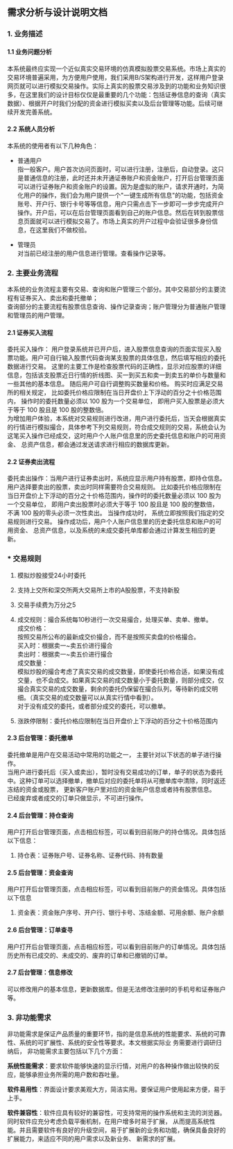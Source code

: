 ## 需求分析与设计说明文档

### 1. 业务描述    
#### 1.1 业务问题分析   
  本系统最终应实现一个近似真实交易环境的仿真模拟股票交易系统。市场上真实的交易环境普遍采用，为方便用户使用，我们采用B/S架构进行开发，这样用户登录网页就可以进行模拟交易操作。实际上真实的股票交易涉及到的功能和业务知识很多，在这里我们的设计目标仅仅是最重要的几个功能：包括证券信息的查询（真实数据）、根据开户时我们分配的资金进行模拟买卖以及后台管理等功能。后续可继续开发完善系统。

#### 2.2 系统人员分析        
本系统的使用者有以下几种角色：   
* 普通用户   
  指一般客户。用户首次访问页面时，可以进行注册，注册后，自动登录。这只是普通信息的注册，此时还并未开通证券账户和资金账户，打开后台管理页面可以进行证券账户和资金账户的设置。因为是虚拟的账户，请求开通时，为简化用户的操作，我们会为用户提供一个"一键生成所有信息"的功能，包括资金账号、开户行、银行卡号等等信息，用户只需点击下一步即可一步步完成开户操作。开户后，可以在后台管理页面看到自己的账户信息。然后在转到股票信息页面就可以进行模拟交易了。市场上真实的开户过程中会验证很多身份信息，在这里我们不做校验。

* 管理员    
  对当前已经注册的用户信息进行管理。查看操作记录等。

### 2. 主要业务流程   
本系统的业务流程主要有交易、查询和账户管理三个部分。其中交易部分的主要流程有证券买入、卖出和委托撤单；   
查询部分的主要流程有股票信息查询、操作记录查询；账户管理分为普通账户管理和管理员的用户管理。

#### 2.1 证券买入流程    
  委托买入操作： 用户登录系统并已开户后，进入股票信息查询的页面实现买入股票功能。用户可自行输入股票代码查询某支股票的具体信息，然后填写相应的委托数据进行交易。 这里的主要工作是检查股票代码的正确性，显示对应股票的详细信息，包括该支股票近日行情的折线图、买一到买五和卖一到卖五的单价与数量和一些其他的基本信息。 随后用户可自行调整购买数量和价格。 购买时应满足交易所的相关规定， 比如委托价格应限制在当日开盘价上下浮动的百分之十价格范围内， 操作时的委托数量必须以 100 股为一个交易单位， 即用户买入股票是必须大于等于 100 股且是 100 股的整数倍。   
  为增加用户体验，本系统对交易规则进行改进，用户进行委托后，当天会根据真实的行情进行模拟撮合，具体参考下列交易规则，符合成交规则的交易，系统会认为这笔买入操作已经成交，这时用户个人账户信息里的历史委托信息和账户的可用资金、 总资产信息，都会通过发送请求进行相应的数据库更新。

#### 2.2 证券卖出流程   
  委托卖出操作：当用户进行证券卖出时，系统应显示用户持有股票，即持仓信息。 用户选择要卖出的股票，卖出时同样需要符合交易规则。 比如委托价格应限制在当日开盘价上下浮动的百分之十价格范围内，操作时的委托数量必须以 100 股为一个交易单位， 即用户卖出股票时必须大于等于 100 股且是 100 股的整数倍， 不满 100 股的零头必须一次性卖出。 当操作成功时， 系统立即按照我们指定的交易规则进行交易。 操作成功后，用户个人账户信息里的历史委托信息和账户的可用资金、 总资产信息，以及系统的未成交委托单库都会通过计算发生相应的更新。

### * 交易规则   
1. 模拟炒股接受24小时委托 

4. 支持上交所和深交所两大交易所上市的A股股票，不支持新股   

5. 交易手续费为万分之5    

6. 成交规则：撮合系统每10秒进行一次交易撮合，处理买单、卖单、撤单。   
   成交价格：   
   按照交易所公布的最新成交价撮合，而不是按照买卖盘的价格撮合。   
   买入时：根据卖一~卖五价进行撮合   
   卖出时：根据卖一~卖五价进行撮合   
   成交数量：   
   模拟炒股的撮合考虑了真实交易的成交数量，即使委托价格合适，如果没有成交量，也不会成交。如果真实交易的成交数量小于委托数量，则部分成交，仅撮合真实交易的成交数量，剩余的委托仍保留在撮合队列，等待新的成交明细。（真实交易的成交数量可以从真实行情中看到）。   
   对于没有成交的委托，或者部分成交的委托，可以撤单。   
   
7. 涨跌停限制：委托价格应限制在当日开盘价上下浮动的百分之十价格范围内
  

#### 2.3 后台管理：委托撤单   
  委托撤单是用户在交易活动中常用的功能之一， 主要针对以下状态的单子进行操作。   
  当用户进行委托后（买入或卖出），暂时没有交易成功的订单，单子的状态为委托中。这种订单可以选择撤单，撤单后对应的委托单将从可撤单库中清除，同时返还冻结的资金或股票， 更新客户账户里对应的资金账户信息或者持有股票信息。  
  已经废弃或者成交的订单只做显示，不可进行操作。

#### 2.4 后台管理：持仓查询     
  用户打开后台管理页面，点击相应标签，可以看到目前账户的持仓情况。具体包括以下信息：   
  1. 持仓表：证券账户号、证券名称、证券代码、持有数量     
    

#### 2.5 后台管理：资金查询     
  用户打开后台管理页面，点击相应标签，可以看到目前账户的资金情况。具体包括以下信息   
  1. 资金表：资金账户序号、开户行、银行卡号、冻结金额、可用余额、账户余额

#### 2.6 后台管理：订单查寻     
  用户打开后台管理页面，点击相应标签，可以看到目前账户的订单情况。具体包括历史所有已成交的、未成交的、废弃的订单和已撤销的订单。

#### 2.7 后台管理：信息修改
  可以修改用户的基本信息，更新数据库。但是无法修改注册时的手机号和证券账户等。

### 3. 非功能需求   
  非功能需求是保证产品质量的重要环节，指的是信息系统的性能要求、系统的可靠性、系统的可扩展性、系统的安全性等要求。本文根据实际业
  务需要进行调研归纳后， 非功能需求主要包括以下几个方面：   
  
  **系统性能需求**：要求软件能够快速的显示行情，对用户的各种操作做出较快的反应，能够承担业务所需的用户数和吞吐量。   
  
  **软件易用性**：界面设计要求美观大方，简洁实用。要保证用户使用起来方便，易于上手。   
  
  **软件兼容性**：软件应具有较好的兼容性，可支持常用的操作系统和主流的浏览器。同时软件应充分考虑负载平衡机制，在用户增多时易于扩展，
  从而提高系统性能。并且需要软件有良好的升级空间，易于扩展新的业务和功能，确保具备良好的扩展能力，来适应不同的用户需求以及新业务、
  新需求的扩展。
  
